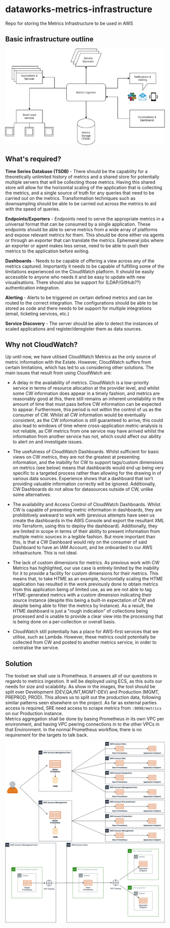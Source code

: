 # dataworks-metrics-infrastructure
Repo for storing the Metrics Infrastructure to be used in AWS


## Basic infrastructure outline

![Dataworks Metrics Infrastructure](MetricsInfra.png)

## What's required?

**Time Series Database (TSDB)** - There should be the capability for a theoretically unlimited history of metrics and a shared store for potentially multiple servers that will be collecting those metrics. Having this shared store will allow for the horizontal scaling of the application that is collecting the metrics, and a single source of truth for any queries that need to be carried out on the metrics. Transformation techniques such as downsampling should be able to be carried out across the metrics to aid with the speed of queries.  

**Endpoints/Exporters** - Endpoints need to serve the appropriate metrics in a universal format that can be consumed by a single application. These endpoints should be able to serve metrics from a wide array of platforms and expose relevant metrics for them. This should be done either via agents or through an exporter that can translate the metrics. Ephemeral jobs where an exporter or agent makes less sense, need to be able to push their metrics to the application before exiting.  

**Dashboards** - Needs to be capable of offering a view across any of the metrics captured. Importantly it needs to be capable of fulfilling some of the limitations experienced on the CloudWatch platform. It should be easily accessible to anyone who needs it and be easy to update with new visualisations. There should also be support for (LDAP/GitHub??) authentication integration.  

**Alerting** - Alerts to be triggered on certain defined metrics and can be routed to the correct integration. The configurations should be able to be stored as code and there needs to be support for multiple integrations (email, ticketing services, etc.)  

**Service Discovery** - The server should be able to detect the instances of scaled applications and register/deregister them as data sources.

## Why not CloudWatch?

Up until now, we have utilised CloudWatch Metrics as the only source of metric information with the Estate. However, CloudWatch suffers from certain limitations, which has led to us considering other solutions. The main issues that result from using CloudWatch are:  

* A delay in the availability of metrics. CloudWatch is a low-priority service in terms of resource allocation at the provider level, and whilst some CW information does appear in a timely fashion, and metrics are reasonably good at this, there still remains an inherent unreliability in the amount of time that must pass before CW information can be expected to appear. Furthermore, this period is not within the control of us as the consumer of CW. Whilst all CW information would be eventually consistent, as the CW information is still guaranteed to arrive, this could also lead to windows of time where cross-application metric-analysis is not reliable, as CW metrics from one service may have arrived whilst the information from another service has not, which could affect our ability to alert on and investigate issues.  

* The usefulness of CloudWatch Dashboards. Whilst sufficient for basic views on CW metrics, they are not the greatest at presenting information, and the inability for CW to support tags/custom dimensions on metrics (see below) means that dashboards would end up being very specific to a targeted process rather than allowing for the drawing in of various data sources. Experience shows that a dashboard that isn't providing valuable information correctly will be ignored. Additionally, CW Dashboards do not allow for datasources outside of CW, unlike some alternatives.  

* The availability and Access Control of CloudWatch Dashboards. Whilst CW is capable of presenting metric information in dashboards, they are prohibitively awkward to work with (previous attempts have seen us create the dashboards in the AWS Console and export the resultant XML into Terraform, using this to deploy the dashboard). Additionally, they are limited in scope in terms of their ability to present information from multiple metric sources in a legible fashion. But more important than this, is that a CW Dashboard would rely on the consumer of said Dashboard to have an IAM Account, and be onboarded to our AWS infrastructure. This is not ideal.  

* The lack of custom dimensions for metrics. As previous work with CW Metrics has highlighted, our use case is entirely limited by the inability for it to provide a facility for custom dimensions for their metrics. This means that, to take HTME as an example, horizontally scaling the HTME application has resulted in the work previously done to obtain metrics from this application being of limited use, as we are not able to tag HTME-generated metrics with a custom dimension indicating their source Instance (despite this being a built-in expectation of CW and despite being able to filter the metrics by Instance). As a result, the HTME dashboard is just a "rough indication" of collections being processed and is unable to provide a clear view into the processing that is being done on a per-collection or overall basis.  

* CloudWatch still potentially has a place for AWS-first services that we utilise, such as Lambda. However, these metrics could potentially be collected from CW and posted to another metrics service, in order to centralise the service.

## Solution

The toolset we shall use is Prometheus.  It answers all of our questions in regards to metrics ingestion.   It will be deployed using ECS, as this suits our needs for size and scalability.
As show in the images, the tool should be split over Development (DEV,QA,INT,MGMT-DEV) and Production (MGMT, PREPROD, PROD).  This allows us to split out the production data, following similar patterns seen elsewhere on the project.  As far as external parties access is required, SRE need access to scrape metrics from `:9090/metrics` on our Production instance.  
Metrics aggregation shall be done by basing Prometheus in its own VPC per environment, and having VPC peering connections in to the other VPCs in that Environment. In the normal Prometheus workflow, there is no requirement for the targets to talk back.

![High level design](docs/monitoring_high_level.png)
![Low level slice](docs/monitoring_slice.png)
